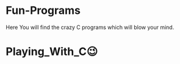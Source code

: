 # Fun-Programs
Here You will find the crazy C programs which will blow your mind.<br>
# Playing_With_C😉
